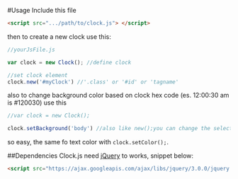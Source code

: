 #Usage
Include this file 
```html
<script src=".../path/to/clock.js"> </script>
```
then to create a new clock use this: 
```JavaScript
//yourJsFile.js

var clock = new Clock(); //define clock

//set clock element
clock.new('#myClock') //'.class' or '#id' or 'tagname'
```

also to change background color based on clock hex code (es. 12:00:30 am is #120030) use this 

```javascript
//var clock = new Clock();

clock.setBackground('body') //also like new();you can change the selector to classes, id or other tagnames
```

so easy, the same fo text color with `clock.setColor();`.

##Dependencies
Clock.js need [jQuery](https://github.com/jquery/jquery) to works, snippet below:

```html
<script src="https://ajax.googleapis.com/ajax/libs/jquery/3.0.0/jquery.min.js"></script>
```
